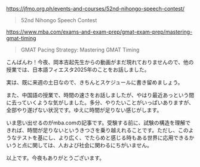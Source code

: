 https://jfmo.org.ph/events-and-courses/52nd-nihongo-speech-contest/

> 52nd Nihongo Speech Contest

https://www.mba.com/exams-and-exam-prep/gmat-exam-prep/mastering-gmat-timing

> GMAT Pacing Strategy: Mastering GMAT Timing 
 
こんばんわ！今夜、岡本吉起先生からの動画がまだ現れておりませんので、他の授業では、日本語フィエスタ2025年のことをお話しました。

実は、既に来週の土日なので、きちんとスケジュールに書き留めましょう。

また、中国語の授業で、時間の速さをお話しましたが、やはり最近あっという間に去っていくような気がしました。多分、やりたいことがいっぱいありますが、全部やり遂げない状況です。ゆえに時間が足りない感じがします。

いま思い出せるのがmba.comの記事です。受験する前に、試験の構造を理解できれば、時間が足りないというきつさを乗り越えれることです。ただし、このようなテストを基にし、より広く、でたらめと感じる時もある世界に応用できるかいうと点に関しては、人および社会に関わるにちがいません。

以上です。今夜もありがとうございます。

